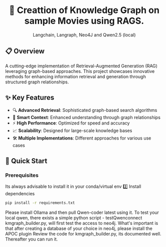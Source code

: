 <div align="center">
  <h1>🌟 Creattion of Knowledge Graph on sample Movies using RAGS.</h1>
  
  <p>Langchain, Langraph, Neo4J and Qwen2.5 (local)</p>
</div>

## 📋 Overview

A cutting-edge implementation of Retrieval-Augmented Generation (RAG) leveraging graph-based approaches. This project showcases innovative methods for enhancing information retrieval and generation through structured graph relationships.

## ✨ Key Features

- 🔍 **Advanced Retrieval**: Sophisticated graph-based search algorithms
- 🧠 **Smart Context**: Enhanced understanding through graph relationships
- ⚡ **High Performance**: Optimized for speed and accuracy
- 📈 **Scalability**: Designed for large-scale knowledge bases
- 🛠️ **Multiple Implementations**: Different approaches for various use cases

## 🚀 Quick Start

### Prerequisites

Its always advisable to install it in your conda/virtual env
2️⃣ Install dependencies
```bash
pip install -r requirements.txt
```
Please install Ollama and then pull Qwen-coder latest using it.
To test your local qwen, there exists a simple python script - testQwenconnect
kmgraph_builder.py, will first test the access to neo4j. What's important is that after creating a database of your choice in neo4j, please install the APOC plugin
Review the code for kmgraph_builder.py, its documented well. 
Thereafter you can run it. 

